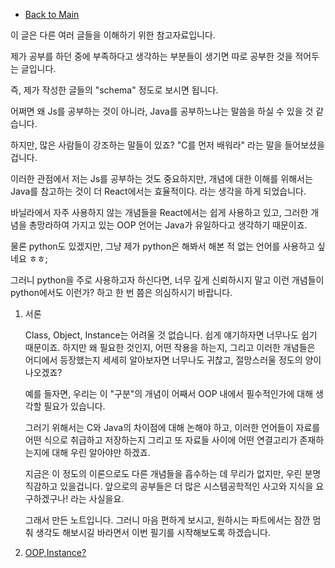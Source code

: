 - [Back to Main](../../README.md)

이 글은 다른 여러 글들을 이해하기 위한 참고자료입니다.

제가 공부를 하던 중에 부족하다고 생각하는 부분들이 생기면 따로 공부한 것을 적어두는 글입니다.

즉, 제가 작성한 글들의 "schema" 정도로 보시면 됩니다.

어쩌면 왜 Js를 공부하는 것이 아니라, Java를 공부하느냐는 말씀을 하실 수 있을 것 같습니다.

하지만, 많은 사람들이 강조하는 말들이 있죠? "C를 먼저 배워라" 라는 말을 들어보셨을겁니다.

이러한 관점에서 저는 Js를 공부하는 것도 중요하지만, 개념에 대한 이해를 위해서는 Java를 참고하는 것이 더 React에서는 효율적이다. 라는 생각을 하게 되었습니다.

바닐라에서 자주 사용하지 않는 개념들을 React에서는 쉽게 사용하고 있고, 그러한 개념을 총망라하여 가지고 있는 OOP 언어는 Java가 유일하다고 생각하기 때문이죠.

물론 python도 있겠지만, 그냥 제가 python은 해봐서 해본 적 없는 언어를 사용하고 싶네요 ㅎㅎ;

그러니 python을 주로 사용하고자 하신다면, 너무 깊게 신뢰하시지 말고 이런 개념들이 python에서도 이런가? 하고 한 번 쯤은 의심하시기 바랍니다.

1. 서론

   Class, Object, Instance는 어려울 것 없습니다. 쉽게 얘기하자면 너무나도 쉽기 때문이죠. 하지만 왜 필요한 것인지, 어떤 작용을 하는지, 그리고 이러한 개념들은 어디에서 등장했는지 세세히 알아보자면 너무나도 귀찮고, 절망스러울 정도의 양이 나오겠죠?

   예를 들자면, 우리는 이 "구분"의 개념이 어째서 OOP 내에서 필수적인가에 대해 생각할 필요가 있습니다.

   그러기 위해서는 C와 Java의 차이점에 대해 논해야 하고, 이러한 언어들이 자료를 어떤 식으로 취급하고 저장하는지 그리고 또 자료들 사이에 어떤 연결고리가 존재하는지에 대해 우린 알아야만 하겠죠.

   지금은 이 정도의 이론으로도 다른 개념들을 흡수하는 데 무리가 없지만, 우린 분명 직감하고 있을겁니다. 앞으로의 공부들은 더 많은 시스템공학적인 사고와 지식을 요구하겠구나! 라는 사실을요.

   그래서 만든 노트입니다. 그러니 마음 편하게 보시고, 원하시는 파트에서는 잠깐 멈춰 생각도 해보시길 바라면서 이번 필기를 시작해보도록 하겠습니다.

2. [OOP,Instance?](./Java/oop/oop.md)
